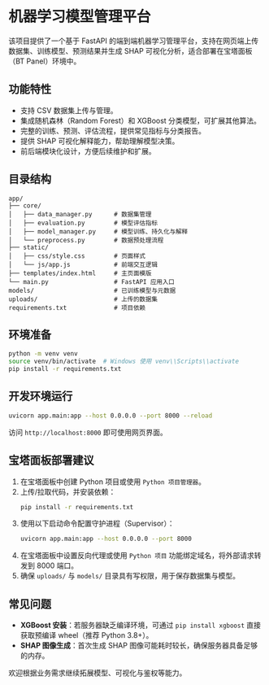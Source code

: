 # 机器学习模型管理平台

该项目提供了一个基于 FastAPI 的端到端机器学习管理平台，支持在网页端上传数据集、训练模型、预测结果并生成 SHAP 可视化分析，适合部署在宝塔面板（BT Panel）环境中。

## 功能特性

- 支持 CSV 数据集上传与管理。
- 集成随机森林（Random Forest）和 XGBoost 分类模型，可扩展其他算法。
- 完整的训练、预测、评估流程，提供常见指标与分类报告。
- 提供 SHAP 可视化解释能力，帮助理解模型决策。
- 前后端模块化设计，方便后续维护和扩展。

## 目录结构

```
app/
├── core/
│   ├── data_manager.py      # 数据集管理
│   ├── evaluation.py        # 模型评估指标
│   ├── model_manager.py     # 模型训练、持久化与解释
│   └── preprocess.py        # 数据预处理流程
├── static/
│   ├── css/style.css        # 页面样式
│   └── js/app.js            # 前端交互逻辑
├── templates/index.html     # 主页面模版
└── main.py                  # FastAPI 应用入口
models/                      # 已训练模型与元数据
uploads/                     # 上传的数据集
requirements.txt             # 项目依赖
```

## 环境准备

```bash
python -m venv venv
source venv/bin/activate  # Windows 使用 venv\\Scripts\\activate
pip install -r requirements.txt
```

## 开发环境运行

```bash
uvicorn app.main:app --host 0.0.0.0 --port 8000 --reload
```

访问 `http://localhost:8000` 即可使用网页界面。

## 宝塔面板部署建议

1. 在宝塔面板中创建 Python 项目或使用 `Python 项目管理器`。
2. 上传/拉取代码，并安装依赖：
   ```bash
   pip install -r requirements.txt
   ```
3. 使用以下启动命令配置守护进程（Supervisor）：
   ```bash
   uvicorn app.main:app --host 0.0.0.0 --port 8000
   ```
4. 在宝塔面板中设置反向代理或使用 `Python 项目` 功能绑定域名，将外部请求转发到 8000 端口。
5. 确保 `uploads/` 与 `models/` 目录具有写权限，用于保存数据集与模型。

## 常见问题

- **XGBoost 安装**：若服务器缺乏编译环境，可通过 `pip install xgboost` 直接获取预编译 wheel（推荐 Python 3.8+）。
- **SHAP 图像生成**：首次生成 SHAP 图像可能耗时较长，确保服务器具备足够的内存。

欢迎根据业务需求继续拓展模型、可视化与鉴权等能力。
